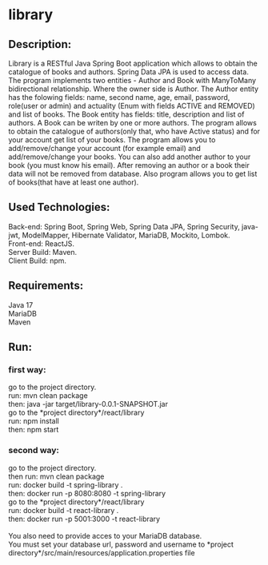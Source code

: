 # library
<h2> Description: </h2>
<div>
Library is a RESTful Java Spring Boot application which allows to obtain the catalogue of books and authors.
Spring Data JPA is used to access data. The program implements two entities - Author and Book with ManyToMany bidirectional relationship. Where the owner side is Author.
The Author entity has the folowing fields: name, second name, age, email, password, role(user or admin) and actuality (Enum with fields ACTIVE and REMOVED) and list of books.
The Book entity has fields: title, description and list of authors.  A Book can be writen by one or more authors.
The program allows to obtain the catalogue of authors(only that, who have Active status) and for your account get list of your books.  The program allows you to add/remove/change your account (for example email) and add/remove/change your books. You can also add another author to your book (you must know his email).
After removing an author or a book their data will not be removed from database.
Also program allows you to get list of books(that have at least one author).
</div>
<h2>Used Technologies:</h2>
 <div>
 Back-end: Spring Boot, Spring Web, Spring Data JPA, Spring Security, java-jwt, ModelMapper, Hibernate Validator, MariaDB, Mockito, Lombok.
  </div>
  <div>
 Front-end: ReactJS.
 </div>
 <div>
  Server Build: Maven.
  </div>
  <div>
 Client Build: npm.
 </div>
 <h2> Requirements:</h2>
 <div> Java 17 </div>
 <div> MariaDB </div>
 <div> Maven </div>
<h2>Run:</h2> 
  <h3>first way:</h3>
  <div>
    <div>go to the project directory.
      <div>run: mvn clean package</div>
      <div>then: java -jar target/library-0.0.1-SNAPSHOT.jar</div>
      <div>go to the *project directory*/react/library</div>
      <div>run: npm install</div>
      <div>then: npm start</div>
  </div>
  <h3>second way:</h3>
    <div>
    <div>go to the project directory.</div>
    <div>then run: mvn clean package</div>
    <div>run: docker build -t spring-library .</div>
    <div>then: docker run  -p 8080:8080 -t spring-library</div>
    <div>go to the *project directory*/react/library</div>
    <div>run: docker build -t react-library .</div>
    <div>then: docker run -p 5001:3000 -t react-library</div>
    </div>
   <br/>
  <div>You also need to provide acces to your MariaDB database. </div>
  <div>You must set your database url, password and username to *project directory*/src/main/resources/application.properties file</div>
